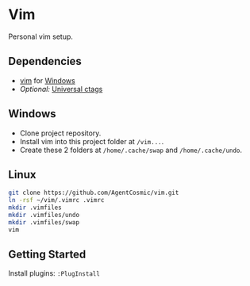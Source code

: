 # Vim

Personal vim setup.

## Dependencies

- [vim](https://www.vim.org/) for [Windows](http://tuxproject.de/projects/vim/)
- *Optional:* [Universal ctags](https://github.com/universal-ctags/ctags-win32/releases)

## Windows

- Clone project repository.
- Install vim into this project folder at `/vim...`.
- Create these 2 folders at `/home/.cache/swap` and `/home/.cache/undo`.

## Linux

```bash
git clone https://github.com/AgentCosmic/vim.git
ln -rsf ~/vim/.vimrc .vimrc
mkdir .vimfiles
mkdir .vimfiles/undo
mkdir .vimfiles/swap
vim
```

## Getting Started

Install plugins: `:PlugInstall`
